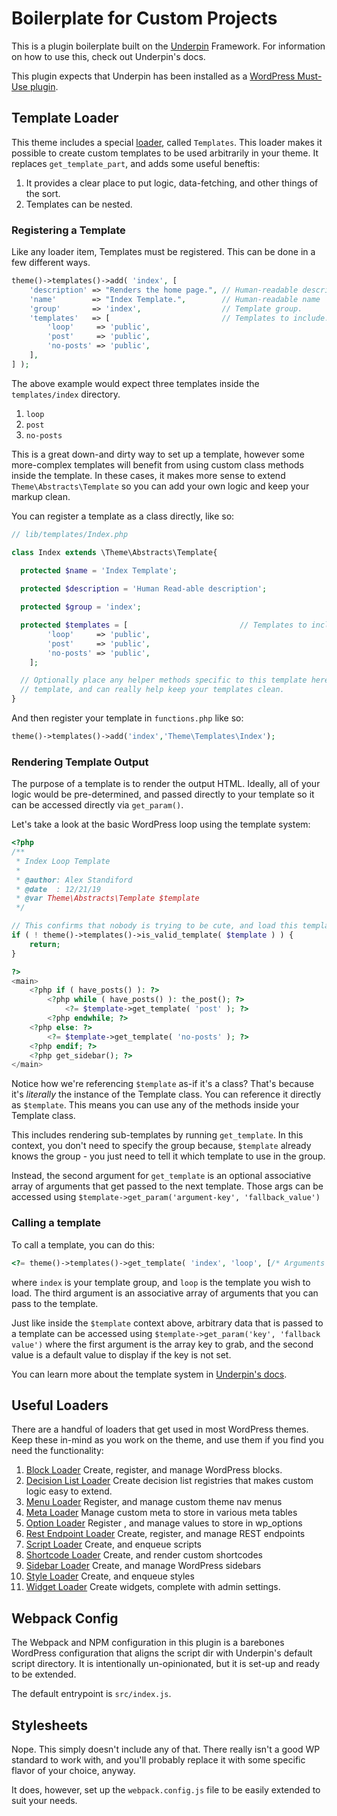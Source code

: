 # Boilerplate for Custom Projects

This is a plugin boilerplate built on the [Underpin](https://github.com/alexstandiford/underpin) Framework. For
information on how to use this, check out Underpin's docs.

This plugin expects that Underpin has been installed as
a [WordPress Must-Use plugin](https://wordpress.org/support/article/must-use-plugins/).

## Template Loader

This theme includes a special [loader](https://github.com/underpin-WP/underpin#loaders), called `Templates`. This loader
makes it possible to create custom templates to be used arbitrarily in your theme. It replaces `get_template_part`, and
adds some useful beneftis:

1. It provides a clear place to put logic, data-fetching, and other things of the sort.
1. Templates can be nested.

### Registering a Template

Like any loader item, Templates must be registered. This can be done in a few different ways.

```php
theme()->templates()->add( 'index', [
	'description' => "Renders the home page.", // Human-readable description
	'name'        => "Index Template.",        // Human-readable name
	'group'       => 'index',                  // Template group.
	'templates'   => [                         // Templates to include.
		'loop'     => 'public',
		'post'     => 'public',
		'no-posts' => 'public',
	],
] );
```

The above example would expect three templates inside the `templates/index` directory.

1. `loop`
1. `post`
1. `no-posts`

This is a great down-and dirty way to set up a template, however some more-complex templates will benefit from using
custom class methods inside the template. In these cases, it makes more sense to extend `Theme\Abstracts\Template` so
you can add your own logic and keep your markup clean.

You can register a template as a class directly, like so:

```php
// lib/templates/Index.php

class Index extends \Theme\Abstracts\Template{

  protected $name = 'Index Template';
  
  protected $description = 'Human Read-able description';

  protected $group = 'index';

  protected $templates = [                         // Templates to include.
		'loop'     => 'public',
		'post'     => 'public',
		'no-posts' => 'public',
	];

  // Optionally place any helper methods specific to this template here. These methods would be use-able inside of the
  // template, and can really help keep your templates clean.
}
```

And then register your template in `functions.php` like so:

```php
theme()->templates()->add('index','Theme\Templates\Index');
```

### Rendering Template Output

The purpose of a template is to render the output HTML. Ideally, all of your logic would be pre-determined, and passed
directly to your template so it can be accessed directly via `get_param()`.

Let's take a look at the basic WordPress loop using the template system:

```php
<?php
/**
 * Index Loop Template
 *
 * @author: Alex Standiford
 * @date  : 12/21/19
 * @var Theme\Abstracts\Template $template
 */

// This confirms that nobody is trying to be cute, and load this template in a potentially dangerous way.
if ( ! theme()->templates()->is_valid_template( $template ) ) {
	return;
}

?>
<main>
	<?php if ( have_posts() ): ?>
		<?php while ( have_posts() ): the_post(); ?>
			<?= $template->get_template( 'post' ); ?>
		<?php endwhile; ?>
	<?php else: ?>
		<?= $template->get_template( 'no-posts' ); ?>
	<?php endif; ?>
	<?php get_sidebar(); ?>
</main>
```

Notice how we're referencing `$template` as-if it's a class? That's because it's _literally_ the instance of the
Template class. You can reference it directly as `$template`. This means you can use any of the methods inside your
Template class.

This includes rendering sub-templates by running `get_template`. In this context, you don't need to specify the group
because, `$template` already knows the group - you just need to tell it which template to use in the group.

Instead, the second argument for `get_template` is an optional associative array of arguments that get passed to the
next template. Those args can be accessed using `$template->get_param('argument-key', 'fallback_value')`

### Calling a template

To call a template, you can do this:

```php
<?= theme()->templates()->get_template( 'index', 'loop', [/* Arguments to pass to template */] ); ?>
```

where `index` is your template group, and `loop` is the template you wish to load. The third argument is an associative
array of arguments that you can pass to the template.

Just like inside the `$template` context above, arbitrary data that is passed to a template can be accessed using
`$template->get_param('key', 'fallback value')` where the first argument is the array key to grab, and the second value
is a default value to display if the key is not set.

You can learn more about the template system in [Underpin's docs](https://github.com/Underpin-WP/underpin/#template-system-trait).

## Useful Loaders

There are a handful of loaders that get used in most WordPress themes. Keep these in-mind as you work on the theme, and
use them if you find you need the functionality:

1. [Block Loader](https://github.com/Underpin-WP/underpin-block-loader) Create, register, and manage WordPress blocks.
1. [Decision List Loader](https://github.com/Underpin-WP/decision-list-loader) Create decision list registries that
   makes custom logic easy to extend.
1. [Menu Loader](https://github.com/Underpin-WP/menu-loader) Register, and manage custom theme nav menus
1. [Meta Loader](https://github.com/Underpin-WP/meta-loader) Manage custom meta to store in various meta tables
1. [Option Loader](https://github.com/Underpin-WP/option-loader) Register , and manage values to store in wp_options
1. [Rest Endpoint Loader](https://github.com/Underpin-WP/rest-endpoint-loader) Create, register, and manage REST
   endpoints
1. [Script Loader](https://github.com/Underpin-WP/script-loader) Create, and enqueue scripts
1. [Shortcode Loader](https://github.com/Underpin-WP/shortcode-loader) Create, and render custom shortcodes
1. [Sidebar Loader](https://github.com/Underpin-WP/sidebar-loader) Create, and manage WordPress sidebars
1. [Style Loader](https://github.com/Underpin-WP/style-loader) Create, and enqueue styles
1. [Widget Loader](https://github.com/Underpin-WP/widget-loader) Create widgets, complete with admin settings.

## Webpack Config

The Webpack and NPM configuration in this plugin is a barebones WordPress configuration that aligns the script dir with
Underpin's default script directory. It is intentionally un-opinionated, but it is set-up and ready to be extended.

The default entrypoint is `src/index.js`.

## Stylesheets

Nope. This simply doesn't include any of that. There really isn't a good WP standard to work with, and you'll probably
replace it with some specific flavor of your choice, anyway.

It does, however, set up the `webpack.config.js` file to be easily extended to suit your needs.